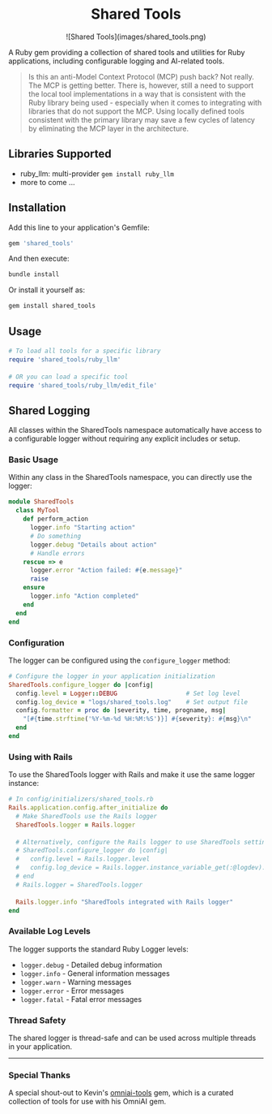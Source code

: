 # <div align="center">Shared Tools</div>
<div align="center">
  ![Shared Tools](images/shared_tools.png)
</div>

A Ruby gem providing a collection of shared tools and utilities for Ruby applications, including configurable logging and AI-related tools.

> Is this an anti-Model Context Protocol (MCP) push back? Not really. The MCP is getting better. There is, however, still a need to support the local tool implementations in a way that is consistent with the Ruby library being used - especially when it comes to integrating with libraries that do not support the MCP. Using locally defined tools consistent with the primary library may save a few cycles of latency by eliminating the MCP layer in the architecture.

## Libraries Supported

- ruby_llm: multi-provider `gem install ruby_llm`
- more to come ...

## Installation

Add this line to your application's Gemfile:

```ruby
gem 'shared_tools'
```

And then execute:

```bash
bundle install
```

Or install it yourself as:

```bash
gem install shared_tools
```

## Usage

```ruby
# To load all tools for a specific library
require 'shared_tools/ruby_llm'

# OR you can load a specific tool
require 'shared_tools/ruby_llm/edit_file'
```

## Shared Logging

All classes within the SharedTools namespace automatically have access to a configurable logger without requiring any explicit includes or setup.

### Basic Usage

Within any class in the SharedTools namespace, you can directly use the logger:

```ruby
module SharedTools
  class MyTool
    def perform_action
      logger.info "Starting action"
      # Do something
      logger.debug "Details about action"
      # Handle errors
    rescue => e
      logger.error "Action failed: #{e.message}"
      raise
    ensure
      logger.info "Action completed"
    end
  end
end
```

### Configuration

The logger can be configured using the `configure_logger` method:

```ruby
# Configure the logger in your application initialization
SharedTools.configure_logger do |config|
  config.level = Logger::DEBUG                   # Set log level
  config.log_device = "logs/shared_tools.log"    # Set output file
  config.formatter = proc do |severity, time, progname, msg|
    "[#{time.strftime('%Y-%m-%d %H:%M:%S')}] #{severity}: #{msg}\n"
  end
end
```

### Using with Rails

To use the SharedTools logger with Rails and make it use the same logger instance:

```ruby
# In config/initializers/shared_tools.rb
Rails.application.config.after_initialize do
  # Make SharedTools use the Rails logger
  SharedTools.logger = Rails.logger

  # Alternatively, configure the Rails logger to use SharedTools settings
  # SharedTools.configure_logger do |config|
  #   config.level = Rails.logger.level
  #   config.log_device = Rails.logger.instance_variable_get(:@logdev).dev
  # end
  # Rails.logger = SharedTools.logger

  Rails.logger.info "SharedTools integrated with Rails logger"
end
```

### Available Log Levels

The logger supports the standard Ruby Logger levels:

- `logger.debug` - Detailed debug information
- `logger.info` - General information messages
- `logger.warn` - Warning messages
- `logger.error` - Error messages
- `logger.fatal` - Fatal error messages

### Thread Safety

The shared logger is thread-safe and can be used across multiple threads in your application.

---

### Special Thanks

A special shout-out to Kevin's [omniai-tools](https://github.com/your-github-url/omniai-tools) gem, which is a curated collection of tools for use with his OmniAI gem.
